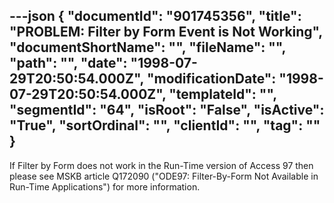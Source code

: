 ---json
{
  "documentId": "901745356",
  "title": "PROBLEM: Filter by Form Event is Not Working",
  "documentShortName": "",
  "fileName": "",
  "path": "",
  "date": "1998-07-29T20:50:54.000Z",
  "modificationDate": "1998-07-29T20:50:54.000Z",
  "templateId": "",
  "segmentId": "64",
  "isRoot": "False",
  "isActive": "True",
  "sortOrdinal": "",
  "clientId": "",
  "tag": ""
}
---

If Filter by Form does not work in the Run-Time version of Access 97 then please see MSKB article Q172090 (&quot;ODE97: Filter-By-Form Not Available in Run-Time Applications&quot;) for more information.
